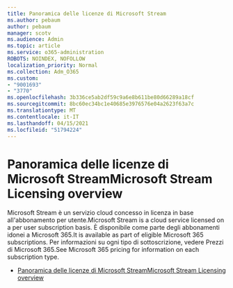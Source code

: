 ```yaml
---
title: Panoramica delle licenze di Microsoft Stream
ms.author: pebaum
author: pebaum
manager: scotv
ms.audience: Admin
ms.topic: article
ms.service: o365-administration
ROBOTS: NOINDEX, NOFOLLOW
localization_priority: Normal
ms.collection: Adm_O365
ms.custom:
- "9001693"
- "3770"
ms.openlocfilehash: 3b336ce5ab2df59c9a6e8b611be80d66289a18cf
ms.sourcegitcommit: 8bc60ec34bc1e40685e3976576e04a2623f63a7c
ms.translationtype: MT
ms.contentlocale: it-IT
ms.lasthandoff: 04/15/2021
ms.locfileid: "51794224"
---
```

# <a name="microsoft-stream-licensing-overview"></a><span data-ttu-id="0ab26-102">Panoramica delle licenze di Microsoft Stream</span><span class="sxs-lookup"><span data-stu-id="0ab26-102">Microsoft Stream Licensing overview</span></span>

<span data-ttu-id="0ab26-103">Microsoft Stream è un servizio cloud concesso in licenza in base all'abbonamento per utente.</span><span class="sxs-lookup"><span data-stu-id="0ab26-103">Microsoft Stream is a cloud service licensed on a per user subscription basis.</span></span> <span data-ttu-id="0ab26-104">È disponibile come parte degli abbonamenti idonei a Microsoft 365.</span><span class="sxs-lookup"><span data-stu-id="0ab26-104">It is available as part of eligible Microsoft 365 subscriptions.</span></span> <span data-ttu-id="0ab26-105">Per informazioni su ogni tipo di sottoscrizione, vedere Prezzi di Microsoft 365.</span><span class="sxs-lookup"><span data-stu-id="0ab26-105">See Microsoft 365 pricing for information on each subscription type.</span></span>

- [<span data-ttu-id="0ab26-106">Panoramica delle licenze di Microsoft Stream</span><span class="sxs-lookup"><span data-stu-id="0ab26-106">Microsoft Stream Licensing overview</span></span>](https://docs.microsoft.com/stream/license-overview)